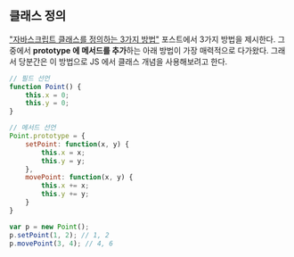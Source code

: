 ## 클래스 정의
["자바스크립트 클래스를 정의하는 3가지 방법"](http://steadypost.net/post/lecture/id/13/) 포스트에서 3가지 방법을 제시한다. 그 중에서 **prototype 에 메서드를 추가**하는 아래 방법이 가장 매력적으로 다가왔다. 그래서 당분간은 이 방법으로 JS 에서 클래스 개념을 사용해보려고 한다.
```javascript
// 필드 선언
function Point() {
    this.x = 0;
    this.y = 0;
}

// 메서드 선언
Point.prototype = {
    setPoint: function(x, y) {
        this.x = x;
        this.y = y;
    },
    movePoint: function(x, y) {
        this.x += x;
        this.y += y;
    }
}

var p = new Point();
p.setPoint(1, 2); // 1, 2
p.movePoint(3, 4); // 4, 6
```